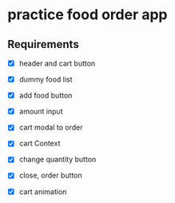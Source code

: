 # practice food order app
## Requirements
- [x] header and cart button
- [x] dummy food list
- [x] add food button
- [x] amount input
- [x] cart modal to order
- [x] cart Context
- [x] change quantity button
- [x] close, order button
- [x] cart animation


